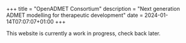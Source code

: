 +++
title = "OpenADMET Consortium"
description = "Next generation ADMET modelling for therapeutic development"
date = 2024-01-14T07:07:07+01:00
+++


This website is currently a work in progress, check back later.
